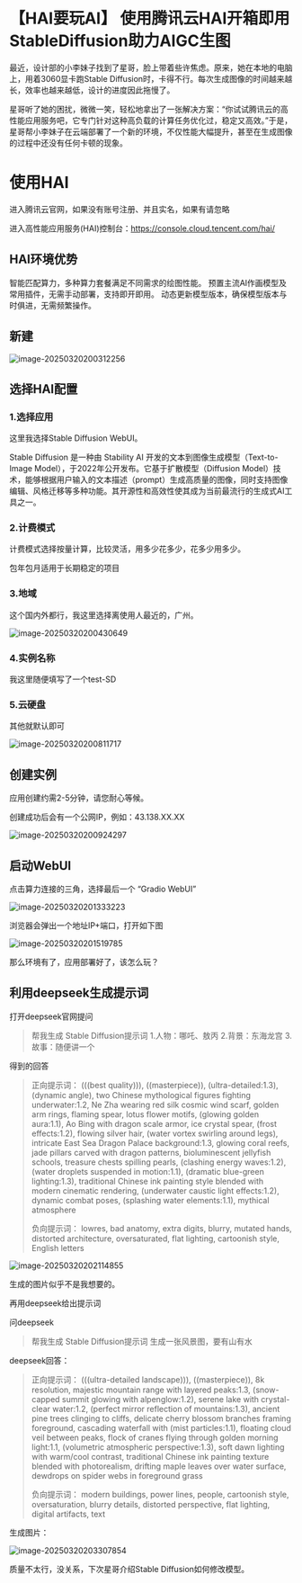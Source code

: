 # 【HAI要玩AI】 使用腾讯云HAI开箱即用StableDiffusion助力AIGC生图



最近，设计部的小李妹子找到了星哥，脸上带着些许焦虑。原来，她在本地的电脑上，用着3060显卡跑Stable Diffusion时，卡得不行。每次生成图像的时间越来越长，效率也越来越低，设计的进度因此拖慢了。

星哥听了她的困扰，微微一笑，轻松地拿出了一张解决方案：“你试试腾讯云的高性能应用服务吧，它专门针对这种高负载的计算任务优化过，稳定又高效。”于是，星哥帮小李妹子在云端部署了一个新的环境，不仅性能大幅提升，甚至在生成图像的过程中还没有任何卡顿的现象。

# 使用HAI

进入腾讯云官网，如果没有账号注册、并且实名，如果有请忽略

进入高性能应用服务(HAI)控制台：https://console.cloud.tencent.com/hai/

## HAI环境优势

智能匹配算力，多种算力套餐满足不同需求的绘图性能。
预置主流AI作画模型及常用插件，无需手动部署，支持即开即用。
动态更新模型版本，确保模型版本与时俱进，无需频繁操作。

## 新建

![image-20250320200312256](https://imgoss.xgss.net/picgo/image-20250320200312256.png?aliyun)

## 选择HAI配置

### 1.选择应用

这里我选择Stable Diffusion WebUI。

Stable Diffusion 是一种由 Stability AI 开发的文本到图像生成模型（Text-to-Image Model），于2022年公开发布。它基于扩散模型（Diffusion Model）技术，能够根据用户输入的文本描述（prompt）生成高质量的图像，同时支持图像编辑、风格迁移等多种功能。其开源性和高效性使其成为当前最流行的生成式AI工具之一。

### 2.计费模式

计费模式选择按量计算，比较灵活，用多少花多少，花多少用多少。

包年包月适用于长期稳定的项目

### 3.地域

这个国内外都行，我这里选择离使用人最近的，广州。

![image-20250320200430649](https://imgoss.xgss.net/picgo/image-20250320200430649.png?aliyun)

### 4.实例名称

我这里随便填写了一个test-SD

### 5.云硬盘

其他就默认即可

![image-20250320200811717](https://imgoss.xgss.net/picgo/image-20250320200811717.png?aliyun)



## 创建实例

应用创建约需2-5分钟，请您耐心等候。

创建成功后会有一个公网IP，例如：43.138.XX.XX

![image-20250320200924297](https://imgoss.xgss.net/picgo/image-20250320200924297.png?aliyun)



## 启动WebUI

点击算力连接的三角，选择最后一个 “Gradio WebUI”

![image-20250320201333223](https://imgoss.xgss.net/picgo/image-20250320201333223.png?aliyun)

浏览器会弹出一个地址IP+端口，打开如下图

![image-20250320201519785](https://imgoss.xgss.net/picgo/image-20250320201519785.png?aliyun)

那么环境有了，应用部署好了，该怎么玩？

## 利用deepseek生成提示词

打开deepseek官网提问

> 帮我生成 Stable Diffusion提示词
> 1.人物：哪吒、敖丙
> 2.背景：东海龙宫
> 3.故事：随便讲一个

得到的回答

> 正向提示词：
> (((best quality))), ((masterpiece)), (ultra-detailed:1.3), (dynamic angle),
> two Chinese mythological figures fighting underwater:1.2,
> Ne Zha wearing red silk cosmic wind scarf, golden arm rings, flaming spear, lotus flower motifs, (glowing golden aura:1.1),
> Ao Bing with dragon scale armor, ice crystal spear, (frost effects:1.2), flowing silver hair, (water vortex swirling around legs),
> intricate East Sea Dragon Palace background:1.3, glowing coral reefs, jade pillars carved with dragon patterns, bioluminescent jellyfish schools, treasure chests spilling pearls,
> (clashing energy waves:1.2), (water droplets suspended in motion:1.1), (dramatic blue-green lighting:1.3),
> traditional Chinese ink painting style blended with modern cinematic rendering, (underwater caustic light effects:1.2),
> dynamic combat poses, (splashing water elements:1.1), mythical atmosphere
>
> 负向提示词：
> lowres, bad anatomy, extra digits, blurry, mutated hands, distorted architecture, oversaturated, flat lighting, cartoonish style, English letters



![image-20250320202114855](https://imgoss.xgss.net/picgo/image-20250320202114855.png?aliyun)

生成的图片似乎不是我想要的。

再用deepseek给出提示词

问deepseek

> 帮我生成 Stable Diffusion提示词 生成一张风景图，要有山有水

deepseek回答：

> 正向提示词：
> (((ultra-detailed landscape))), ((masterpiece)), 8k resolution,
> majestic mountain range with layered peaks:1.3, (snow-capped summit glowing with alpenglow:1.2),
> serene lake with crystal-clear water:1.2, (perfect mirror reflection of mountains:1.3),
> ancient pine trees clinging to cliffs, delicate cherry blossom branches framing foreground,
> cascading waterfall with (mist particles:1.1), floating cloud veil between peaks,
> flock of cranes flying through golden morning light:1.1,
> (volumetric atmospheric perspective:1.3), soft dawn lighting with warm/cool contrast,
> traditional Chinese ink painting texture blended with photorealism,
> drifting maple leaves over water surface, dewdrops on spider webs in foreground grass
>
> 负向提示词：
> modern buildings, power lines, people, cartoonish style, oversaturation,
> blurry details, distorted perspective, flat lighting, digital artifacts, text



生成图片：

![image-20250320203307854](https://imgoss.xgss.net/picgo/image-20250320203307854.png?aliyun)

质量不太行，没关系，下次星哥介绍Stable Diffusion如何修改模型。

